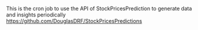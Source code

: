 This is the cron job to use the API of StockPricesPrediction to generate data and insights periodically
https://github.com/DouglasDRF/StockPricesPredictions
